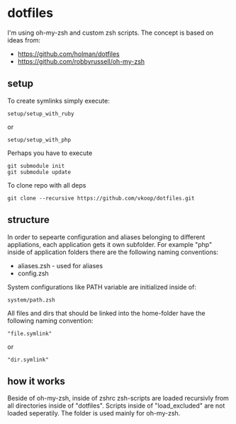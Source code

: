 # dotfiles
I'm using oh-my-zsh and custom zsh scripts. The concept is based on ideas from:

* https://github.com/holman/dotfiles
* https://github.com/robbyrussell/oh-my-zsh

## setup
To create symlinks simply execute:
    
    setup/setup_with_ruby

or

    setup/setup_with_php


Perhaps you have to execute

    git submodule init
    git submodule update
    
To clone repo with all deps

    git clone --recursive https://github.com/vkoop/dotfiles.git

## structure
In order to sepearte configuration and aliases belonging to different appliations, each application gets it own subfolder. For example "php" inside of application folders there are the following naming conventions:

- aliases.zsh - used for aliases
- config.zsh

System configurations like PATH variable are initialized inside of:
    
    system/path.zsh

All files and dirs that should be linked into the home-folder have the following naming convention:

    "file.symlink"

or

    "dir.symlink"


## how it works
Beside of oh-my-zsh, inside of zshrc zsh-scripts are loaded recursivly from all directories inside of "dotfiles". Scripts inside of "load_excluded" are not loaded seperatily. The folder is used mainly for oh-my-zsh.
